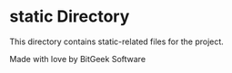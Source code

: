 # static Directory

This directory contains static-related files for the project.

Made with love by BitGeek Software

